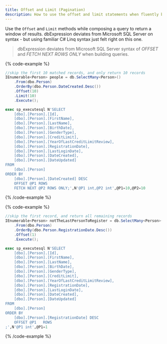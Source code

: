 ```yaml
---
title: Offset and Limit (Pagination)
description: How to use the offset and limit statements when fluently building query expressions.
---
```


Use the `Offset` and `Limit` methods while composing a query to return a window of results.  dbExpression
deviates from Microsoft SQL Server on syntax - but using familiar C# Linq syntax just felt right on this one.

> dbExpression deviates from Microsoft SQL Server syntax of *OFFSET* and *FETCH NEXT ROWS ONLY* when building
queries.

{% code-example %}
```csharp
//skip the first 10 matched records, and only return 10 records
IEnumerable<Person> people = db.SelectMany<Person>()
    .From(dbo.Person)
    .OrderBy(dbo.Person.DateCreated.Desc())
    .Offset(10)
    .Limit(10)
    .Execute();
```
```sql
exec sp_executesql N'SELECT
    [dbo].[Person].[Id],
    [dbo].[Person].[FirstName],
    [dbo].[Person].[LastName],
    [dbo].[Person].[BirthDate],
    [dbo].[Person].[GenderType],
    [dbo].[Person].[CreditLimit],
    [dbo].[Person].[YearOfLastCreditLimitReview],
    [dbo].[Person].[RegistrationDate],
    [dbo].[Person].[LastLoginDate],
    [dbo].[Person].[DateCreated],
    [dbo].[Person].[DateUpdated]
FROM
    [dbo].[Person]
ORDER BY
    [dbo].[Person].[DateCreated] DESC
    OFFSET @P1 ROWS
    FETCH NEXT @P2 ROWS ONLY;',N'@P1 int,@P2 int',@P1=10,@P2=10
```
{% /code-example %}

{% code-example %}
```csharp
//skip the first record, and return all remaining records
IEnumerable<Person> notTheLastPersonToRegister = db.SelectMany<Person>()
    .From(dbo.Person)
    .OrderBy(dbo.Person.RegistrationDate.Desc())
    .Offset(1)
    .Execute();
```
```sql
exec sp_executesql N'SELECT
    [dbo].[Person].[Id],
    [dbo].[Person].[FirstName],
    [dbo].[Person].[LastName],
    [dbo].[Person].[BirthDate],
    [dbo].[Person].[GenderType],
    [dbo].[Person].[CreditLimit],
    [dbo].[Person].[YearOfLastCreditLimitReview],
    [dbo].[Person].[RegistrationDate],
    [dbo].[Person].[LastLoginDate],
    [dbo].[Person].[DateCreated],
    [dbo].[Person].[DateUpdated]
FROM
    [dbo].[Person]
ORDER BY
    [dbo].[Person].[RegistrationDate] DESC
    OFFSET @P1	 ROWS
;',N'@P1 int',@P1=1
```
{% /code-example %}